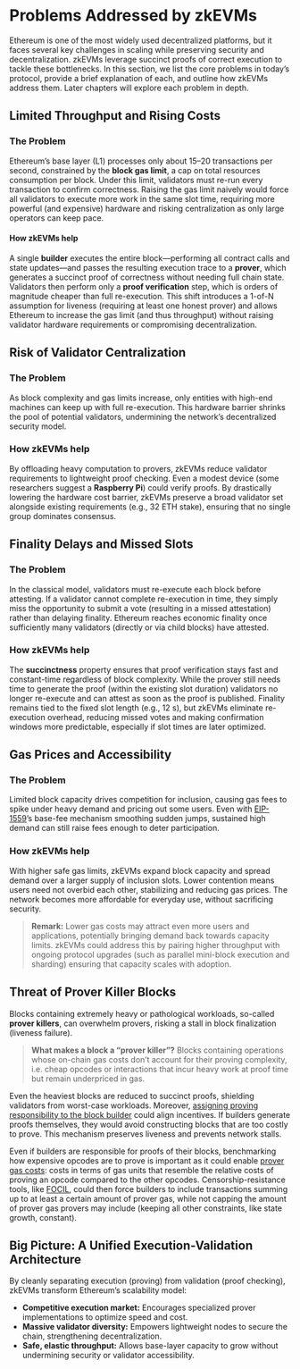 # Problems Addressed by zkEVMs

Ethereum is one of the most widely used decentralized platforms, but it faces several key challenges in scaling while preserving security and decentralization. zkEVMs leverage succinct proofs of correct execution to tackle these bottlenecks. In this section, we list the core problems in today’s protocol, provide a brief explanation of each, and outline how zkEVMs address them. Later chapters will explore each problem in depth.

## Limited Throughput and Rising Costs

### The Problem

Ethereum’s base layer (L1) processes only about 15–20 transactions per second, constrained by the **block gas limit**, a cap on total resources consumption per block. Under this limit, validators must re-run every transaction to confirm correctness. Raising the gas limit naively would force all validators to execute more work in the same slot time, requiring more powerful (and expensive) hardware and risking centralization as only large operators can keep pace.

#### How zkEVMs help

A single **builder** executes the entire block—performing all contract calls and state updates—and passes the resulting execution trace to a **prover**, which generates a succinct proof of correctness without needing full chain state. Validators then perform only a **proof verification** step, which is orders of magnitude cheaper than full re-execution. This shift introduces a 1-of-N assumption for liveness (requiring at least one honest prover) and allows Ethereum to increase the gas limit (and thus throughput) without raising validator hardware requirements or compromising decentralization.

## Risk of Validator Centralization

### The Problem

As block complexity and gas limits increase, only entities with high-end machines can keep up with full re-execution. This hardware barrier shrinks the pool of potential validators, undermining the network’s decentralized security model.

### How zkEVMs help

By offloading heavy computation to provers, zkEVMs reduce validator requirements to lightweight proof checking. Even a modest device (some researchers suggest a **Raspberry Pi**) could verify proofs. By drastically lowering the hardware cost barrier, zkEVMs preserve a broad validator set alongside existing requirements (e.g., 32 ETH stake), ensuring that no single group dominates consensus.

## Finality Delays and Missed Slots

### The Problem

In the classical model, validators must re-execute each block before attesting. If a validator cannot complete re-execution in time, they simply miss the opportunity to submit a vote (resulting in a missed attestation) rather than delaying finality. Ethereum reaches economic finality once sufficiently many validators (directly or via child blocks) have attested.

### How zkEVMs help

The **succinctness** property ensures that proof verification stays fast and constant-time regardless of block complexity. While the prover still needs time to generate the proof (within the existing slot duration) validators no longer re-execute and can attest as soon as the proof is published. Finality remains tied to the fixed slot length (e.g., 12 s), but zkEVMs eliminate re-execution overhead, reducing missed votes and making confirmation windows more predictable, especially if slot times are later optimized.

## Gas Prices and Accessibility

### The Problem

Limited block capacity drives competition for inclusion, causing gas fees to spike under heavy demand and pricing out some users. Even with [EIP-1559](https://github.com/ethereum/EIPs/blob/master/EIPS/eip-1559.md)’s base-fee mechanism smoothing sudden jumps, sustained high demand can still raise fees enough to deter participation.

### How zkEVMs help

With higher safe gas limits, zkEVMs expand block capacity and spread demand over a larger supply of inclusion slots. Lower contention means users need not overbid each other, stabilizing and reducing gas prices. The network becomes more affordable for everyday use, without sacrificing security.

> **Remark:** Lower gas costs may attract even more users and applications, potentially bringing demand back towards capacity limits. zkEVMs could address this by pairing higher throughput with ongoing protocol upgrades (such as parallel mini-block execution and sharding) ensuring that capacity scales with adoption.

## Threat of Prover Killer Blocks

Blocks containing extremely heavy or pathological workloads, so-called **prover killers**, can overwhelm provers, risking a stall in block finalization (liveness failure).

> **What makes a block a “prover killer”?** Blocks containing operations whose on-chain gas costs don’t account for their proving complexity, i.e. cheap opcodes or interactions that incur heavy work at proof time but remain underpriced in gas.

Even the heaviest blocks are reduced to succinct proofs, shielding validators from worst-case workloads. Moreover, [assigning proving responsibility to the block builder](https://ethresear.ch/t/prover-killers-killer-you-build-it-you-prove-it/22308) could align incentives. If builders generate proofs themselves, they would avoid constructing blocks that are too costly to prove. This mechanism preserves liveness and prevents network stalls.

Even if builders are responsible for proofs of their blocks, benchmarking how expensive opcodes are to prove is important as it could enable [prover gas costs](https://ethresear.ch/t/prover-killers-killer-you-build-it-you-prove-it/22308): costs in terms of gas units that resemble the relative costs of proving an opcode compared to the other opcodes. Censorship-resistance tools, like [FOCIL](https://eips.ethereum.org/EIPS/eip-7805), could then force builders to include transactions summing up to at least a certain amount of prover gas, while not capping the amount of prover gas provers may include (keeping all other constraints, like state growth, constant).

## Big Picture: A Unified Execution-Validation Architecture

By cleanly separating execution (proving) from validation (proof checking), zkEVMs transform Ethereum’s scalability model:

* **Competitive execution market:** Encourages specialized prover implementations to optimize speed and cost.
* **Massive validator diversity:** Empowers lightweight nodes to secure the chain, strengthening decentralization.
* **Safe, elastic throughput:** Allows base-layer capacity to grow without undermining security or validator accessibility.
